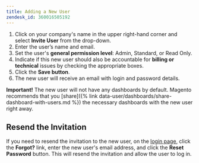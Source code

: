 ```yaml
---
title: Adding a New User
zendesk_id: 360016505192
---
```


1. Click on your company\'s name in the upper right-hand corner and select **Invite User** from the drop-down.
1. Enter the user’s name and email.
1. Set the user\'s **general permission level**\: Admin, Standard, or Read Only.
1. Indicate if this new user should also be accountable for **billing or technical** issues by checking the appropriate boxes.
1. Click the **Save button**.
1. The new user will receive an email with login and password details.

**Important!** The new user will not have any dashboards by default. Magento recommends that you [share]({% link data-user/dashboards/share-dashboard-with-users.md %}) the necessary dashboards with the new user right away.

## Resend the Invitation

If you need to resend the invitation to the new user, on the [login page](https://dashboard.rjmetrics.com), click the **Forgot?** link, enter the new user\'s email address, and click the **Reset Password** button. This will resend the invitation and allow the user to log in.
